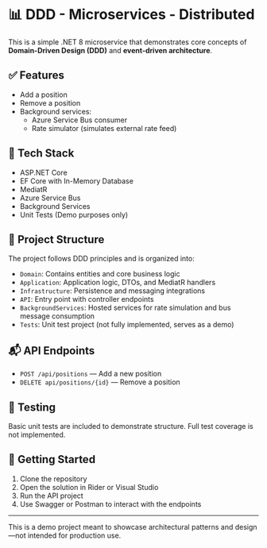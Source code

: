 # 📊 DDD - Microservices - Distributed

This is a simple .NET 8 microservice that demonstrates core concepts of **Domain-Driven Design (DDD)** and **event-driven architecture**.

## ✅ Features

- Add a position
- Remove a position
- Background services:
    - Azure Service Bus consumer
    - Rate simulator (simulates external rate feed)

## 🧰 Tech Stack

- ASP.NET Core
- EF Core with In-Memory Database
- MediatR
- Azure Service Bus
- Background Services
- Unit Tests (Demo purposes only)

## 📂 Project Structure

The project follows DDD principles and is organized into:

- `Domain`: Contains entities and core business logic
- `Application`: Application logic, DTOs, and MediatR handlers
- `Infrastructure`: Persistence and messaging integrations
- `API`: Entry point with controller endpoints
- `BackgroundServices`: Hosted services for rate simulation and bus message consumption
- `Tests`: Unit test project (not fully implemented, serves as a demo)

## 📬 API Endpoints

- `POST /api/positions` — Add a new position
- `DELETE api/positions/{id}` — Remove a position

## 🧪 Testing

Basic unit tests are included to demonstrate structure. Full test coverage is not implemented.

## 🚀 Getting Started

1. Clone the repository
2. Open the solution in Rider or Visual Studio
3. Run the API project
4. Use Swagger or Postman to interact with the endpoints

---

This is a demo project meant to showcase architectural patterns and design—not intended for production use.